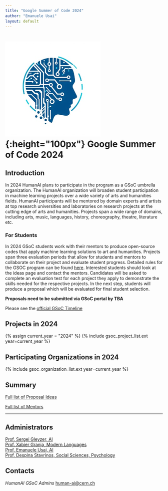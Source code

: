 ```yaml
---
title: "Google Summer of Code 2024"
author: "Emanuele Usai"
layout: default
---
```


# ![](/images/CERN-HSF-GSoC-logo.png){:height="100px"} Google Summer of Code 2024

## Introduction

In 2024 HumanAI plans to participate in the program as a GSoC umbrella organization.
The HumanAI organization will broaden student participation in machine learning projects over a wide variety of arts and humanities fields.
HumanAI participants will be mentored by domain experts and artists at top research universities and laboratories on research projects at the cutting edge of arts and humanities.
Projects span a wide range of domains, including arts, music, languages, history, choreography, theatre, literature etc.



### For Students


In 2024 GSoC students work with their mentors to produce open-source codes that apply machine learning solutions to art and humanities. Projects span three evaluation periods that allow for students and mentors to collaborate on their project and evaluate student progress. Detailed rules for the GSOC program can be found [here](https://summerofcode.withgoogle.com/rules/).
Interested students should look at the ideas page and contact the mentors. Candidates will be asked to complete an evaluation test for each project they apply to demonstrate the skills needed for the respective projects.
In the next step, students will produce a proposal which will be evaluated for final student selection.  

**Proposals need to be submitted via GSoC portal by TBA**


Please see the [official GSoC Timeline](https://summerofcode.withgoogle.com/how-it-works/)



## Projects in 2024

{% assign current_year = "2024" %}
{% include gsoc_project_list.ext year=current_year %}

## Participating Organizations in 2024

{% include gsoc_organization_list.ext year=current_year %}

## Summary

[Full list of Proposal Ideas](/gsoc/2024/summary.html)

[Full list of Mentors](/gsoc/2024/mentors.html)

---

## Administrators


<a href="http://sergeigleyzer.com/" target="_blank">Prof. Sergei Gleyzer, AI</a> <br>
<a href="https://xgranja.people.ua.edu/" target="_blank">Prof. Xabier Granja, Modern Languages</a> <br>
<a href="https://emanueleusai.com" target="_blank">Prof. Emanuele Usai, AI</a> <br>
<a href="https://psychology.ua.edu/people/despina-stavrinosa/" target="_blank">Prof. Despina Stavrinos, Social Sciences, Psychology</a> <br>


## Contacts

*HumanAI GSoC Admins* [human-ai@cern.ch](mailto:human-ai@cern.ch)


